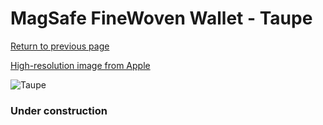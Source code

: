 # MagSafe FineWoven Wallet - Taupe

[Return to previous page](/wallet)

[High-resolution image from Apple](https://store.storeimages.cdn-apple.com/8756/as-images.apple.com/is/MT243?wid=4500&hei=4500&fmt=png)

<div style="width: 384px"><img src="/everypreview/MT243.png" alt="Taupe"></div>

### Under construction
